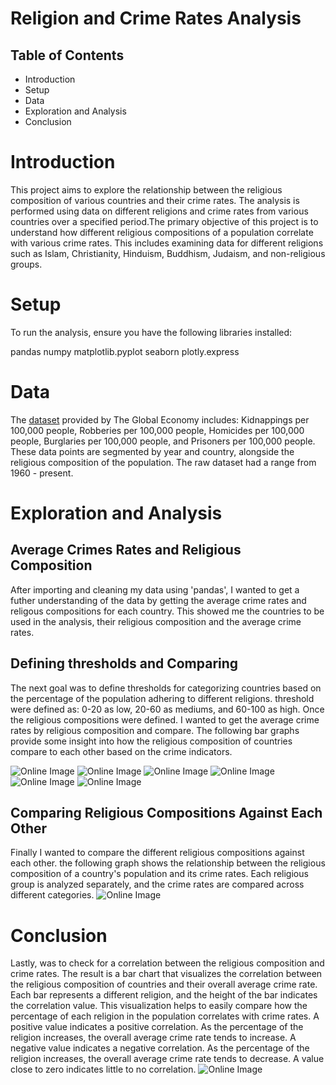 


# Religion and Crime Rates Analysis

## Table of Contents

- Introduction
- Setup
- Data
- Exploration and Analysis
- Conclusion


# Introduction

This project aims to explore the relationship between the religious composition of various countries and their crime rates. The analysis is performed using data on different religions and crime rates from various countries over a specified period.The primary objective of this project is to understand how different religious compositions of a population correlate with various crime rates. This includes examining data for different religions such as Islam, Christianity, Hinduism, Buddhism, Judaism, and non-religious groups. 


# Setup

To run the analysis, ensure you have the following libraries installed:

 pandas
 numpy 
 matplotlib.pyplot 
 seaborn
 plotly.express

# Data

The [dataset](<../../../Desktop/18-06-24 09_42_58_theglobaleconomy.csv>) provided by The Global Economy includes: Kidnappings per 100,000 people, Robberies per 100,000 people, Homicides per 100,000 people, Burglaries per 100,000 people, and Prisoners per 100,000 people. These data points are segmented by year and country, alongside the religious composition of the population. The raw dataset had a range from 1960 - present. 


# Exploration and Analysis

## Average Crimes Rates and Religious Composition
After importing and cleaning my data using 'pandas', I wanted to get a futher understanding of the data by getting the average crime rates and religous compositions for each country. This showed me the countries to be used in the analysis, their religious composition and the average crime rates.

## Defining thresholds and Comparing 
The next goal was to define thresholds for categorizing countries based on the percentage of the population adhering to different religions. threshold were defined as: 0-20 as low, 20-60 as mediums, and 60-100 as high. Once the religious compositions were defined. I wanted to get the average crime rates by religious composition and compare. The following bar graphs provide some insight into how the religious composition of countries compare to each other based on the crime indicators.

![Online Image](https://github.com/bikerdouglas/religions_crimes/blob/main/images/graphs/islam.png?raw=true)
![Online Image](https://github.com/bikerdouglas/religions_crimes/blob/main/images/graphs/christians.png?raw=true)
![Online Image](https://github.com/bikerdouglas/religions_crimes/blob/main/images/graphs/non-religious.png?raw=true)
![Online Image](https://github.com/bikerdouglas/religions_crimes/blob/main/images/graphs/hinduism.png?raw=true)
![Online Image](https://github.com/bikerdouglas/religions_crimes/blob/main/images/graphs/buddhism.png?raw=true)
![Online Image](https://github.com/bikerdouglas/religions_crimes/blob/main/images/graphs/judaism.png?raw=true)

## Comparing Religious Compositions Against Each Other
Finally I wanted to compare the different religious compositions against each other. the following graph shows the relationship between the religious composition of a country's population and its crime rates. Each religious group is analyzed separately, and the crime rates are compared across different categories.
![Online Image](https://github.com/bikerdouglas/religions_crimes/blob/main/images/graphs/all%20religions.png?raw=true)

# Conclusion
Lastly, was to check for a correlation between the religious composition and crime rates. The result is a bar chart that visualizes the correlation between the religious composition of countries and their overall average crime rate. Each bar represents a different religion, and the height of the bar indicates the correlation value. This visualization helps to easily compare how the percentage of each religion in the population correlates with crime rates. A positive value indicates a positive correlation. As the percentage of the religion increases, the overall average crime rate tends to increase. A negative value indicates a negative correlation. As the percentage of the religion increases, the overall average crime rate tends to decrease. A value close to zero indicates little to no correlation.
![Online Image](https://github.com/bikerdouglas/religions_crimes/blob/main/images/graphs/newplot.png?raw=true)
